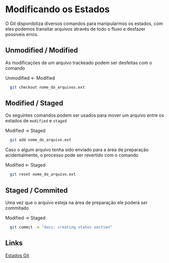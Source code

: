 # Modificando os Estados
O Git disponibiliza diversos comandos para manipularmos os estados, com eles podemos transitar arquivos através de todo o fluxo e desfazer possiveis erros.

## Unmodified / Modified 
As modificações de um arquivo trackeado podem ser desfeitas com o comando

Unmodified &larr; Modified
```sh
  git checkout nome_do_arquivos.ext
```

## Modified / Staged
Os seguintes comandos podem ser usados para mover um arquivo entre os estados de `modified` e `staged`

Modified &rarr; Staged
```sh
  git add nome_do_arquivo.ext
```

Caso o algum arquivo tenha sido enviado para a área de preparação acidentalmente, o processo pode ser revertido com o comando

Modified &larr; Staged
```sh
  git reset nome_do_arquivo.ext
```

## Staged / Commited
Uma vez que o arquivo esteja na área de preparação ele poderá ser commitado

Modified &rarr; Staged
```sh
  git commit -m "docs: creating states section"
```

## Links
[Estados Git](https://git-scm.com/book/en/v2/Getting-Started-What-is-Git%3F#_the_three_states)



